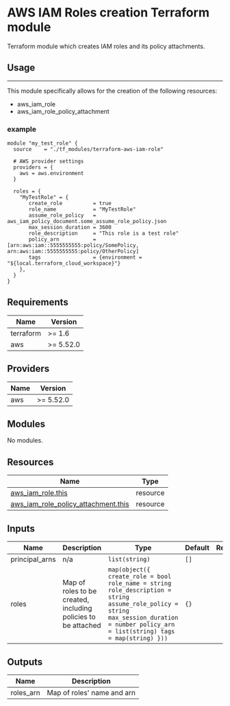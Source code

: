 AWS IAM Roles creation Terraform module
========================

Terraform module which creates IAM roles and its policy attachments.

## Usage
-----
This module specifically allows for the creation of the following resources:

- aws_iam_role
- aws_iam_role_policy_attachment

### example

```
module "my_test_role" {
  source    = "./tf_modules/terraform-aws-iam-role"

  # AWS provider settings
  providers = {
    aws = aws.environment
  }

  roles = {
    "MyTestRole" = {
       create_role          = true
       role_name            = "MyTestRole"
       assume_role_policy   = aws_iam_policy_document.some_assume_role_policy.json
       max_session_duration = 3600
       role_description     = "This role is a test role"
       policy_arn           = [arn:aws:iam::5555555555:policy/SomePolicy, arn:aws:iam::5555555555:policy/OtherPolicy]
       tags                 = {environment = "${local.terraform_cloud_workspace}"}
    },
  }
}
```

## Requirements

| Name | Version |
|------|---------|
| terraform | >= 1.6 |
| aws | >= 5.52.0 |

## Providers

| Name | Version |
|------|---------|
| aws | >= 5.52.0 |

## Modules

No modules.

## Resources

| Name | Type |
|------|------|
| [aws_iam_role.this](https://registry.terraform.io/providers/hashicorp/aws/latest/docs/resources/iam_role) | resource |
| [aws_iam_role_policy_attachment.this](https://registry.terraform.io/providers/hashicorp/aws/latest/docs/resources/iam_role_policy_attachment) | resource |

## Inputs

| Name | Description | Type | Default | Required |
|------|-------------|------|---------|:--------:|
| principal_arns | n/a | `list(string)` | `[]` | no |
| roles | Map of roles to be created, including policies to be attached | ```map(object({ create_role = bool role_name = string role_description = string assume_role_policy = string max_session_duration = number policy_arn = list(string) tags = map(string) }))``` | `{}` | no |

## Outputs

| Name | Description |
|------|-------------|
| roles_arn | Map of roles' name and arn |
